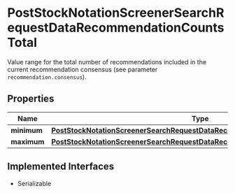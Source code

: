 

# PostStockNotationScreenerSearchRequestDataRecommendationCountsTotal

Value range for the total number of recommendations included in the current recommendation consensus (see parameter `recommendation.consensus`).

## Properties

Name | Type | Description | Notes
------------ | ------------- | ------------- | -------------
**minimum** | [**PostStockNotationScreenerSearchRequestDataRecommendationCountsTotalMinimum**](PostStockNotationScreenerSearchRequestDataRecommendationCountsTotalMinimum.md) |  |  [optional]
**maximum** | [**PostStockNotationScreenerSearchRequestDataRecommendationCountsTotalMaximum**](PostStockNotationScreenerSearchRequestDataRecommendationCountsTotalMaximum.md) |  |  [optional]


## Implemented Interfaces

* Serializable



